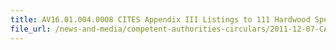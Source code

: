 ```yaml
---
title: AV16.01.004.0008 CITES Appendix III Listings to 111 Hardwood Species (Ebony and Rosewood) from Madagascar and Panama 
file_url: /news-and-media/competent-authorities-circulars/2011-12-07-CA.pdf
---
```

